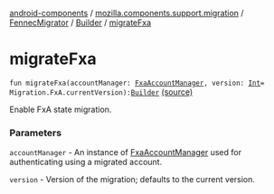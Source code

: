 [android-components](../../../index.md) / [mozilla.components.support.migration](../../index.md) / [FennecMigrator](../index.md) / [Builder](index.md) / [migrateFxa](./migrate-fxa.md)

# migrateFxa

`fun migrateFxa(accountManager: `[`FxaAccountManager`](../../../mozilla.components.service.fxa.manager/-fxa-account-manager/index.md)`, version: `[`Int`](https://kotlinlang.org/api/latest/jvm/stdlib/kotlin/-int/index.html)` = Migration.FxA.currentVersion): `[`Builder`](index.md) [(source)](https://github.com/mozilla-mobile/android-components/blob/master/components/support/migration/src/main/java/mozilla/components/support/migration/FennecMigrator.kt#L312)

Enable FxA state migration.

### Parameters

`accountManager` - An instance of [FxaAccountManager](../../../mozilla.components.service.fxa.manager/-fxa-account-manager/index.md) used for authenticating using a migrated account.

`version` - Version of the migration; defaults to the current version.
